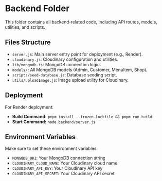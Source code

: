 # Backend Folder

This folder contains all backend-related code, including API routes, models, utilities, and scripts.

## Files Structure

- `server.js`: Main server entry point for deployment (e.g., Render).
- `cloudinary.js`: Cloudinary configuration and utilities.
- `lib/mongodb.ts`: MongoDB connection logic.
- `models/`: All MongoDB models (Admin, Customer, MenuItem, Shop).
- `scripts/seed-database.js`: Database seeding script.
- `utils/uploadImage.js`: Image upload utility for Cloudinary.

## Deployment

For Render deployment:
- **Build Command:** `pnpm install --frozen-lockfile && pnpm run build`
- **Start Command:** `node backend/server.js`

## Environment Variables

Make sure to set these environment variables:
- `MONGODB_URI`: Your MongoDB connection string
- `CLOUDINARY_CLOUD_NAME`: Your Cloudinary cloud name
- `CLOUDINARY_API_KEY`: Your Cloudinary API key
- `CLOUDINARY_API_SECRET`: Your Cloudinary API secret 